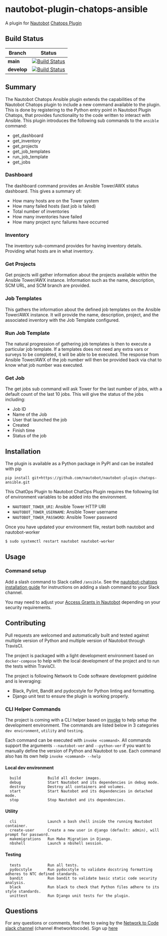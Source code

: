 # nautobot-plugin-chatops-ansible

A plugin for [Nautobot](https://github.com/nautobot/nautobot) [Chatops Plugin](https://github.com/nautobot/nautobot-plugin-chatops/)

## Build Status

| Branch      | Status |
|-------------|------------|
| **main** | [![Build Status](https://www.travis-ci.com/nautobot/nautobot-plugin-chatops-ansible.svg?token=D7kytCzfCypoGoueSBqJ&branch=main)](https://www.travis-ci.com/github/nautobot/nautobot-plugin-chatops-ansible) |
| **develop** | [![Build Status](https://www.travis-ci.com/nautobot/nautobot-plugin-chatops-ansible.svg?token=D7kytCzfCypoGoueSBqJ&branch=develop)](https://www.travis-ci.com/github/nautobot/nautobot-plugin-chatops-ansible) |
## Summary

The Nautobot Chatops Ansible plugin extends the capabilities of the Nautobot Chatops plugin to include a new command available to the plugin. This is done by registering to the Python entry point in Nautobot Plugin Chatops, that provides functionality to the code written to interact with Ansible. This plugin introduces the following sub commands to the `ansible` command:

* get_dashboard
* get_inventory
* get_projects
* get_job_templates
* run_job_template
* get_jobs

### Dashboard

The dashboard command provides an Ansible Tower/AWX status dashboard. This gives a summary of:
* How many hosts are on the Tower system
* How many failed hosts (last job is failed)
* Total number of inventories
* How many inventories have failed
* How many project sync failures have occurred

### Inventory

The inventory sub-command provides for having inventory details. Providing what hosts are in what inventory.

### Get Projects

Get projects will gather information about the projects available within the Ansible Tower/AWX instance. Information such as the name, description, SCM URL, and SCM branch are provided.

### Job Templates

This gathers the information about the defined job templates on the Ansible Tower/AWX instance. It will provide the name, description, project, and the associated inventory with the Job Template configured.

### Run Job Template

The natural progression of gathering job templates is then to execute a particular job template. If a templates does not need any extra vars or surveys to be completed, it will be able to be executed. The response from Ansible Tower/AWX of the job number will then be provided back via chat to know what job number was executed.

### Get Job

The get jobs sub command will ask Tower for the last number of jobs, with a default count of the last 10 jobs. This will give the status of the jobs including:

* Job ID
* Name of the Job
* User that launched the job
* Created
* Finish time
* Status of the job

## Installation

The plugin is available as a Python package in PyPI and can be installed with pip

```shell
pip install git+https://github.com/nautobot/nautobot-plugin-chatops-ansible.git
```

This ChatOps Plugin to Nautobot ChatOps Plugin requires the following list of environment variables to be added into the environment.

- `NAUTOBOT_TOWER_URI`: Ansible Tower HTTP URI
- `NAUTOBOT_TOWER_USERNAME`: Ansible Tower username
- `NAUTOBOT_TOWER_PASSWORD`: Ansible Tower password

Once you have updated your environment file, restart both nautobot and nautobot-worker

```
$ sudo systemctl restart nautobot nautobot-worker
```

## Usage

### Command setup

Add a slash command to Slack called `/ansible`.
See the [nautobot-chatops installation guide](https://github.com/nautobot/nautobot-plugin-chatops/blob/develop/docs/chat_setup.md) for instructions on adding a slash command to your Slack channel.

You may need to adjust your [Access Grants in Nautobot](https://github.com/nautobot/nautobot-plugin-chatops/blob/develop/docs/chat_setup.md#grant-access-to-the-chatbot) depending on your security requirements.

## Contributing

Pull requests are welcomed and automatically built and tested against multiple version of Python and multiple version of Nautobot through TravisCI.

The project is packaged with a light development environment based on `docker-compose` to help with the local development of the project and to run the tests within TravisCI.

The project is following Network to Code software development guideline and is leveraging:

- Black, Pylint, Bandit and pydocstyle for Python linting and formatting.
- Django unit test to ensure the plugin is working properly.

### CLI Helper Commands

The project is coming with a CLI helper based on [invoke](http://www.pyinvoke.org/) to help setup the development environment. The commands are listed below in 3 categories `dev environment`, `utility` and `testing`.

Each command can be executed with `invoke <command>`. All commands support the arguments `--nautobot-ver` and `--python-ver` if you want to manually define the version of Python and Nautobot to use. Each command also has its own help `invoke <command> --help`

#### Local dev environment

```no-highlight
  build            Build all docker images.
  debug            Start Nautobot and its dependencies in debug mode.
  destroy          Destroy all containers and volumes.
  start            Start Nautobot and its dependencies in detached mode.
  stop             Stop Nautobot and its dependencies.
```

#### Utility

```no-highlight
  cli              Launch a bash shell inside the running Nautobot container.
  create-user      Create a new user in django (default: admin), will prompt for password.
  makemigrations   Run Make Migration in Django.
  nbshell          Launch a nbshell session.
```

#### Testing

```no-highlight
  tests            Run all tests.
  pydocstyle       Run pydocstyle to validate docstring formatting adheres to NTC defined standards.
  bandit           Run bandit to validate basic static code security analysis.
  black            Run black to check that Python files adhere to its style standards.
  unittest         Run Django unit tests for the plugin.
```

## Questions

For any questions or comments, feel free to swing by the [Network to Code slack channel](https://networktocode.slack.com/) (channel #networktocode).
Sign up [here](http://slack.networktocode.com/)
